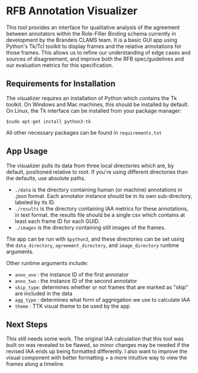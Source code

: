 # RFB Annotation Visualizer 

This tool provides an interface for qualitative analysis of the agreement between annotators within the Role-Filler Binding schema currently in development by the Brandeis CLAMS team. It is a basic GUI app using Python's Tk/Tcl toolkit to display frames and the relative annotations for those frames. This allows us to refine our understanding of edge cases and sources of disagreement, and improve both the RFB spec/guidelines and our evaluation metrics for this specification.

## Requirements for Installation

The visualizer requires an installation of Python which contains the Tk toolkit. On Windows and Mac machines, this should be installed by default. On Linux, the Tk interface can be installed from your package manager:

``` $sudo apt-get install python3-tk ```

All other necessary packages can be found in `requirements.txt`

## App Usage 

The visualizer pulls its data from three local directories which are, by default, positioned relative to root. If you're using different directories than the defaults, use absolute paths. 

- `./data` is the directory containing human (or machine) annotations in .json format. Each annotator instance should be in its own sub-directory, labeled by its ID. 
- `./results` is the directory containing IAA metrics for these annotations, in text format. the results file should be a single csv which contains at least each frame ID for each GUID. 
- `./images` is the directory containing still images of the frames. 

The app can be run with `$python3`, and these directories can be set using the `data_directory`, `agreement_directory`, and `image_directory` runtime arguments.

Other runtime arguments include:

- `anno_one` : the instance ID of the first annotator 
- `anno_two` : the instance ID of the second annotator
- `skip_type`: determines whether or not frames that are marked as "skip" are included in the data 
- `agg_type` : determines what form of aggregation we use to calculate IAA
- `theme`    : TTK visual theme to be used by the app

## Next Steps

This still needs some work. The original IAA calculation that this tool was built on was revealed to be flawed, so minor changes may be needed if the revised IAA ends up being formatted differently. I also want to improve the visual component with better formatting + a more intuitive way to view the frames along a timeline.
